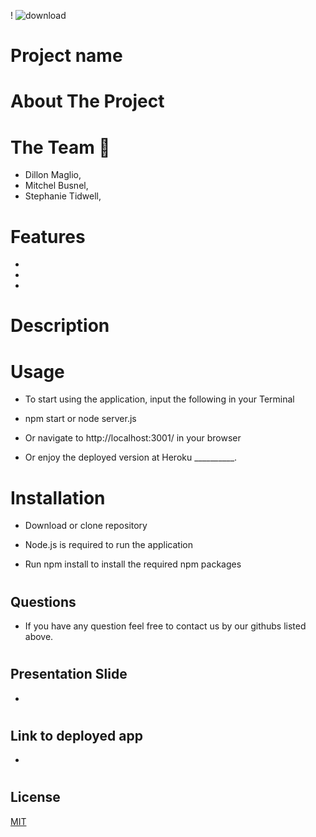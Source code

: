 ! ![download](https://user-images.githubusercontent.com/113950240/224185015-dd435255-b229-4d55-ab04-9d066b8b6c12.png)



# Project name

#
# About The Project


#
# The Team 🚀

* Dillon Maglio,
* Mitchel Busnel,
* Stephanie Tidwell,

#
# Features
*
*
*



#
# Description

>

>
> 

>


#

#
# Usage

* To start using the application, input the following in your Terminal

* npm start or node server.js

* Or navigate to http://localhost:3001/ in your browser

* Or enjoy the deployed version at Heroku __________.


#
# Installation

* Download or clone repository

* Node.js is required to run the application

* Run npm install to install the required npm packages


#
## Questions

* If you have any question feel free to contact us by our githubs listed above.


#

## Presentation Slide

* 


##

#
## Link to deployed app

* 


#
## License

[MIT](https://choosealicense.com/licenses/mit/)

